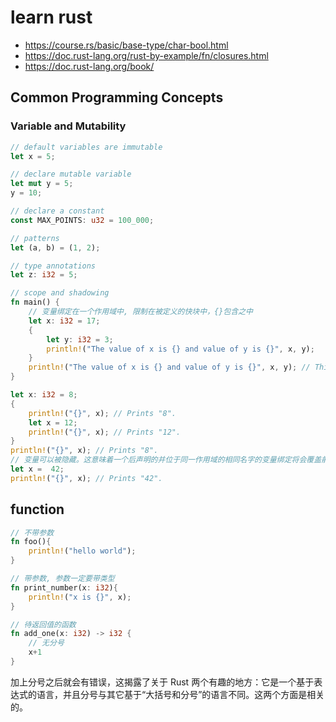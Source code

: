 # learn rust

* https://course.rs/basic/base-type/char-bool.html
* https://doc.rust-lang.org/rust-by-example/fn/closures.html
* https://doc.rust-lang.org/book/

## Common Programming Concepts

### Variable and Mutability

``` rust
// default variables are immutable
let x = 5;

// declare mutable variable
let mut y = 5;
y = 10;

// declare a constant
const MAX_POINTS: u32 = 100_000;

// patterns
let (a, b) = (1, 2);

// type annotations
let z: i32 = 5;

// scope and shadowing
fn main() {
    // 变量绑定在一个作用域中, 限制在被定义的快块中，{}包含之中
    let x: i32 = 17;
    {
        let y: i32 = 3;
        println!("The value of x is {} and value of y is {}", x, y);
    }
    println!("The value of x is {} and value of y is {}", x, y); // This won't work.
}

let x: i32 = 8;
{
    println!("{}", x); // Prints "8".
    let x = 12;
    println!("{}", x); // Prints "12".
}
println!("{}", x); // Prints "8".
// 变量可以被隐藏。这意味着一个后声明的并位于同一作用域的相同名字的变量绑定将会覆盖前一个变量绑定
let x =  42;
println!("{}", x); // Prints "42".
```

## function

``` rust
// 不带参数
fn foo(){
    println!("hello world");
}

// 带参数, 参数一定要带类型
fn print_number(x: i32){
    println!("x is {}", x);
}

// 待返回值的函数
fn add_one(x: i32) -> i32 {
    // 无分号
    x+1
}
```

加上分号之后就会有错误，这揭露了关于 Rust 两个有趣的地方：它是一个基于表达式的语言，并且分号与其它基于“大括号和分号”的语言不同。这两个方面是相关的。
